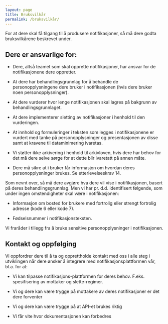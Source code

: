 ```yaml
---
layout: page
title: Bruksvilkår
permalink: /bruksvilkår/
---
```

For at dere skal få tilgang til å produsere notifikasjoner, så må dere godta bruksvilkårene beskrevet under.


## Dere er ansvarlige for:

* Dere, altså teamet som skal opprette notifikasjoner, har ansvar for de notifikasjonene dere oppretter.

* At dere har behandlingsgrunnlag for å behandle de personopplysningene dere bruker i notifikasjonen (hvis dere bruker noen personopplysninger).
  
* At dere vurderer hvor lenge notifikasjonen skal lagres på bakgrunn av behandlingsgrunnlaget.

* At dere implementerer sletting av notifikasjoner i henhold til den vurderingen.

* At innhold og formuleringer i teksten som legges i notifikasjonene er vurdert med tanke på personopplysninger og presentasjonen av disse samt at kravene til dataminimering ivaretas.

* Vi støtter ikke arkivering i henhold til arkivloven, hvis dere har behov for det må dere selve sørge for at dette blir ivaretatt på annen måte.

* Dere må sikre at i bruker får informasjon om hvordan deres personopplysninger brukes. Se etterlevelseskrav 14.


Som nevnt over, så må dere avgjøre hva dere vil vise i notifikasjonen, basert på deres behandlingsgrunnlag.  Men vi har pr. d.d. identifisert følgende, som under ingen omstendigheter skal være i notifikasjonen:

* Informasjon om bosted for brukere med fortrolig eller strengt fortrolig adresse (kode 6 eller kode 7).

* Fødselsnummer i notifikasjonsteksten.

Vi fraråder i tillegg fra å bruke sensitive personopplysninger i notifikasjonen.



## Kontakt og oppfølging

Vi oppfordrer dere til å ta og opprettholde kontakt med oss i alle steg i utviklingen når dere ønsker å integrere med notifikasjonsplattformen vår, bl.a. for at:

* Vi kan tilpasse notifikasjons-plattformen for deres behov. F.eks. spesifisering av mottaker og slette-regimer.

* Vi og dere kan være trygge på mottakere av deres notifikasjoner er det dere forventer

* Vi og dere kan være trygge på at API-et brukes riktig

* Vi får vite hvor dokumentasjonen kan forbedres 

 